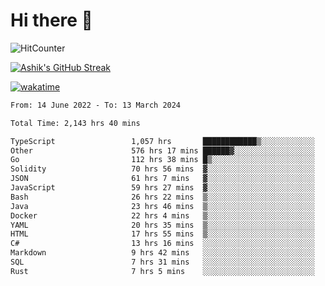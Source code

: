 # Hi there 👋

![HitCounter](https://hits.seeyoufarm.com/api/count/incr/badge.svg?url=https%3A%2F%2Fgithub.com%2Fashrhmn1212%2Fhit-counter)

<!-- ![Contribution Graph](https://github-readme-activity-graph.cyclic.app/graph?username=ashrhmn) -->


<!-- [![Top Langs](https://github-readme-stats.vercel.app/api/top-langs/?username=ashrhmn&layout=compact&theme=synthwave&langs_count=10&card_width=445)](https://github.com/anuraghazra/github-readme-stats) -->

[![Ashik's GitHub Streak](https://github-readme-streak-stats.herokuapp.com/?user=ashrhmn&theme=blood&fire=DD7F1C&background=151515&dates=9f9f9f&border=DD2727)](https://git.io/streak-stats)

<!-- ![Ashik's GitHub stats](https://github-readme-stats.vercel.app/api/?username=ashrhmn&show_icons=true&title_color=fff&icon_color=79ff97&text_color=9f9f9f&bg_color=151515) -->

[![wakatime](https://wakatime.com/badge/user/3df86613-ba63-4631-8e65-0ff18e7becad.svg)](https://wakatime.com/@3df86613-ba63-4631-8e65-0ff18e7becad)

<!--START_SECTION:waka-->

```txt
From: 14 June 2022 - To: 13 March 2024

Total Time: 2,143 hrs 40 mins

TypeScript                 1,057 hrs       ████████████▒░░░░░░░░░░░░   49.31 %
Other                      576 hrs 17 mins ██████▓░░░░░░░░░░░░░░░░░░   26.88 %
Go                         112 hrs 38 mins █▒░░░░░░░░░░░░░░░░░░░░░░░   05.25 %
Solidity                   70 hrs 56 mins  ▓░░░░░░░░░░░░░░░░░░░░░░░░   03.31 %
JSON                       61 hrs 7 mins   ▓░░░░░░░░░░░░░░░░░░░░░░░░   02.85 %
JavaScript                 59 hrs 27 mins  ▓░░░░░░░░░░░░░░░░░░░░░░░░   02.77 %
Bash                       26 hrs 22 mins  ▒░░░░░░░░░░░░░░░░░░░░░░░░   01.23 %
Java                       23 hrs 46 mins  ▒░░░░░░░░░░░░░░░░░░░░░░░░   01.11 %
Docker                     22 hrs 4 mins   ▒░░░░░░░░░░░░░░░░░░░░░░░░   01.03 %
YAML                       20 hrs 35 mins  ▒░░░░░░░░░░░░░░░░░░░░░░░░   00.96 %
HTML                       17 hrs 55 mins  ▒░░░░░░░░░░░░░░░░░░░░░░░░   00.84 %
C#                         13 hrs 16 mins  ░░░░░░░░░░░░░░░░░░░░░░░░░   00.62 %
Markdown                   9 hrs 42 mins   ░░░░░░░░░░░░░░░░░░░░░░░░░   00.45 %
SQL                        7 hrs 31 mins   ░░░░░░░░░░░░░░░░░░░░░░░░░   00.35 %
Rust                       7 hrs 5 mins    ░░░░░░░░░░░░░░░░░░░░░░░░░   00.33 %
```

<!--END_SECTION:waka-->


<!--### Most Used Languages
<img src="https://wakatime.com/share/@ashrhmn/24ecb986-5bf8-4607-af7f-0aab08908d8c.png" />

### Favourite Tools
<img src="https://wakatime.com/share/@ashrhmn/f4e08015-f3bc-460a-9228-95a3ba11c604.png" />-->
